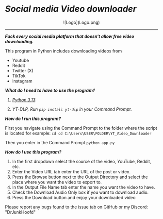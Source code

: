 # *Social media Video downloader*
<p style="text-align:center">![Logo](Logo.png)</center>

---
***Fuck every social media platform that doesn't allow free video downloading.***

This program in Python includes downloading videos from
- Youtube
- Reddit
- Twitter (X)
- TikTok
- Instagram

***What do I need to have to use the program?***

1. *[Python 3.13](https://www.python.org/downloads/release/python-3130/)*

2. *YT-DLP, Run `pip install yt-dlp` in your Command Prompt.*

***How do I run this program?***

First you navigate using the Command Prompt to the folder where the script is located for example: `cd cd C:\Users\USER\FOLDER\YT_Video_Downloader`

Then you enter in the Command Prompt `python app.py`

***How do I use this program?***

1. In the first dropdown select the source of the video, YouTube, Reddit, etc.
2. Enter the Video URL tab enter the URL of the post or video.
3. Press the Browse button next to the Output Directory and select the place where you want the video to export to.
4. In the Output File Name tab enter the name you want the video to have.
5. Check the Download Audio Only box if you want to download audio.
6. Press the Download button and enjoy your downloaded video

Please report any bugs found to the issue tab on GitHub or my Discord: "DrJunkHoofd"